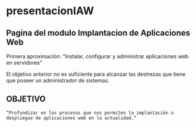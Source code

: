 # presentacionIAW
## Pagina del modulo Implantacion de Aplicaciones Web

Primera aproximación:
“Instalar, configurar y administrar aplicaciones web en servidores”

El objetivo anterior no es suficiente para alcanzar las destrezas que tiene que poseer un administrador de sistemas.


## OBJETIVO
``
“Profundizar en los procesos que nos permiten la implantación o despliegue de aplicaciones web en la actualidad.”
``
